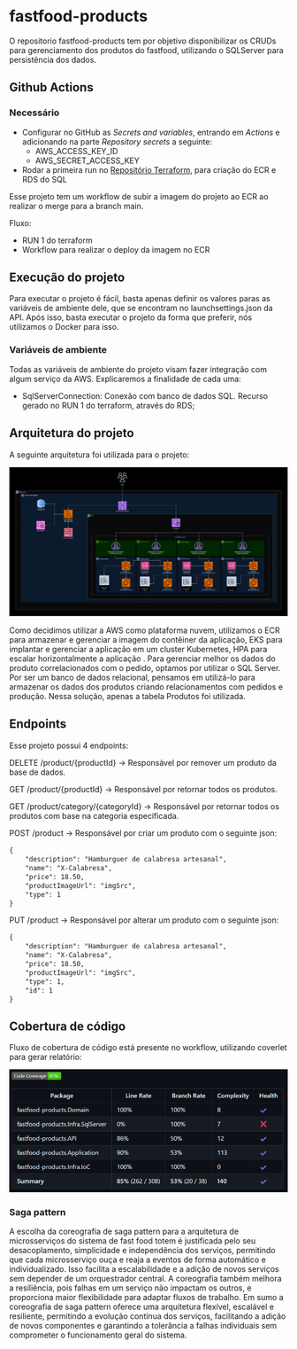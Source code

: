 # fastfood-products

O repositorio fastfood-products tem por objetivo disponibilizar os CRUDs para gerenciamento dos produtos do fastfood, utilizando o SQLServer para persistência dos dados.

## Github Actions
### Necessário
* Configurar no GitHub as *Secrets and variables*, entrando em *Actions* e adicionando na parte *Repository secrets* a seguinte:
  * AWS_ACCESS_KEY_ID 
  * AWS_SECRET_ACCESS_KEY
* Rodar a primeira run no [Repositório Terraform](https://github.com/pos-4soat/fastfood-infra), para criação do ECR e RDS do SQL

Esse projeto tem um workflow de subir a imagem do projeto ao ECR ao realizar o merge para a branch main.

Fluxo:
* RUN 1 do terraform
* Workflow para realizar o deploy da imagem no ECR

## Execução do projeto
Para executar o projeto é fácil, basta apenas definir os valores paras as variáveis de ambiente dele, que se encontram no launchsettings.json da API.
Após isso, basta executar o projeto da forma que preferir, nós utilizamos o Docker para isso.

### Variáveis de ambiente
Todas as variáveis de ambiente do projeto visam fazer integração com algum serviço da AWS. Explicaremos a finalidade de cada uma:

- SqlServerConnection: Conexão com banco de dados SQL. Recurso gerado no RUN 1 do terraform, através do RDS;

## Arquitetura do projeto
A seguinte arquitetura foi utilizada para o projeto:

![Texto Alternativo](./images/ArqMS.png)

Como decidimos utilizar a AWS como plataforma nuvem, utilizamos o ECR para armazenar e gerenciar a imagem do contêiner da aplicação, EKS para implantar e gerenciar a aplicação em um cluster Kubernetes, HPA para escalar horizontalmente a aplicação . 
Para gerenciar melhor os dados do produto correlacionados com o pedido, optamos por utilizar o SQL Server. Por ser um banco de dados relacional, pensamos em utilizá-lo para armazenar os dados dos produtos criando relacionamentos com pedidos e produção. Nessa solução, apenas a tabela Produtos foi utilizada.

## Endpoints

Esse projeto possui 4 endpoints:

DELETE /product/{productId} -> Responsável por remover um produto da base de dados.

GET /product/{productId} -> Responsável por retornar todos os produtos.

GET /product/category/{categoryId} -> Responsável por retornar todos os produtos com base na categoria especificada.

POST /product -> Responsável por criar um produto com o seguinte json:
```
{
    "description": "Hamburguer de calabresa artesanal",
    "name": "X-Calabresa",
    "price": 18.50,
    "productImageUrl": "imgSrc",
    "type": 1
}
```

PUT /product -> Responsável por alterar um produto com o seguinte json:
```
{
    "description": "Hamburguer de calabresa artesanal",
    "name": "X-Calabresa",
    "price": 18.50,
    "productImageUrl": "imgSrc",
    "type": 1,
    "id": 1
}
```

## Cobertura de código
Fluxo de cobertura de código está presente no workflow, utilizando coverlet para gerar relatório:

![CoberturaCodigo](./images/CoberturaCodigo.png)

### Saga pattern
A escolha da coreografia de saga pattern para a arquitetura de microsserviços do sistema de fast food totem é justificada pelo seu desacoplamento, simplicidade e independência dos serviços, permitindo que cada microsserviço ouça e reaja a eventos de forma automático e individualizado. Isso facilita a escalabilidade e a adição de novos serviços sem depender de um orquestrador central. A coreografia também melhora a resiliência, pois falhas em um serviço não impactam os outros, e proporciona maior flexibilidade para adaptar fluxos de trabalho.
Em sumo a coreografia de saga pattern oferece uma arquitetura flexível, escalável e resiliente, permitindo a evolução contínua dos serviços, facilitando a adição de novos componentes e garantindo a tolerância a falhas individuais sem comprometer o funcionamento geral do sistema.
